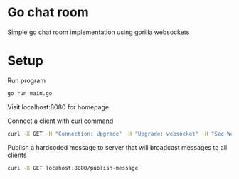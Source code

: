 # Go chat room
Simple go chat room implementation using gorilla websockets

# Setup
Run program
```bash
go run main.go
```

Visit localhost:8080 for homepage

Connect a client with curl command
```bash
curl -X GET -H "Connection: Upgrade" -H "Upgrade: websocket" -H "Sec-WebSocket-Version: 13" -H "Sec-WebSocket-Key: dGhlIHNhbXBsZSBub25jZQ==" localhost:8080/connect-client
```

Publish a hardcoded message to server that will broadcast messages to all clients
```bash
curl -X GET locahost:8080/publish-message
```
